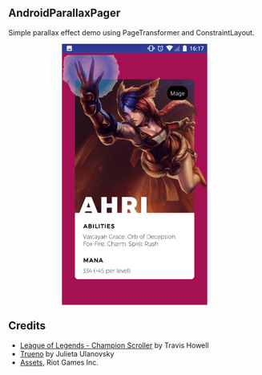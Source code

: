## AndroidParallaxPager
Simple parallax effect demo using PageTransformer and ConstraintLayout.

<p align="center">
  <a href="https://vimeo.com/292723496">
    <img align="middle" src="screenshot-min.png"  width="290" height="520">
  </a>
</p>





## Credits

- [League of Legends - Champion Scroller](https://dribbble.com/shots/3313760-League-of-Legends-Champion-Scroller) by Travis Howell
- [Trueno](https://fontlibrary.org/de/font/trueno) by Julieta Ulanovsky
- [Assets](http://leagueoflegends.wikia.com), Riot Games Inc.
